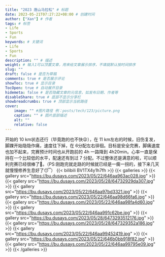 ```yaml
---
title: "2023 唐山马拉松" # 标题
date: 2023-05-21T07:27:22+08:00 # 创建时间
author: ["Xan"] # 作者
tags: # 标签
- Life
- Sports 
- Fun
keywords: # 关键词
- Life
- Sports 
- Fun
description: "" # 描述
weight: # 输入1可以顶置文章，用来给文章展示排序，不填就默认按时间排序
slug: ""
draft: false # 是否为草稿
comments: true # 是否展示评论
showToc: true # 显示目录
TocOpen: true # 自动展开目录
hidemeta: false # 是否隐藏文章的元信息，如发布日期、作者等
disableShare: true # 底部不显示分享栏
showbreadcrumbs: true # 顶部显示当前路径
cover:
    image: "" #图片路径 例：posts/tech/123/picture.png
    caption: "" # 图片底部描述
    alt: ""
    relative: false
---
```


开始的 10 km状态还行（毕竟跑的也不快😜），在 11 km左右的时候，旧伤复发，脚踝开始隐隐作痛，速度往下掉，在 6分配左右徘徊。目标是安全完赛，脚痛速度也加不起来，完赛预计时间也从开跑前的 4h 一路降到 4h20min。心率一直是保持在一个比较低的水平，配速还有到过 7 分配。不过整体还是满意的啦，可以顺利完赛已经很棒了🥰。（PS:刚跑完就走路的时候就已经是一瘸一拐的，接下来几天就慢慢修养生息好了😴）
{{< bilibili BV1TX4y1h7fh >}}
{{< galleries >}}
{{< gallery src="https://bu.dusays.com/2023/05/22/646aa963ac028.jpg" >}}
{{< gallery src="https://bu.dusays.com/2023/05/28/64732929da307.jpg" >}}
{{< gallery src="https://bu.dusays.com/2023/05/22/646aa97bd3321.jpg" >}}
{{< gallery src="https://bu.dusays.com/2023/05/22/646aa98d66fa6.jpg" >}}
{{< gallery src="https://bu.dusays.com/2023/05/22/646aa98fa4d60.jpg" >}}
{{< gallery src="https://bu.dusays.com/2023/05/22/646aa991c62be.jpg" >}}
{{< gallery src="https://bu.dusays.com/2023/05/28/6473293512176.jpg" >}}
{{< gallery src="https://bu.dusays.com/2023/05/28/647329352a186.jpg" >}}
{{< gallery src="https://bu.dusays.com/2023/05/22/646aa99452419.jpg" >}}
{{< gallery src="https://bu.dusays.com/2023/05/22/646b0bb918f82.jpg" >}}
{{< gallery src="https://bu.dusays.com/2023/05/22/646aa99795e09.jpg" >}}
{{< /galleries >}}

